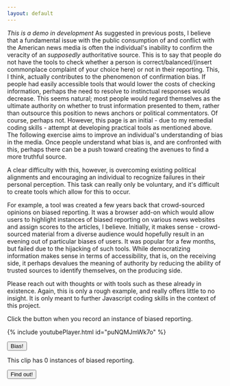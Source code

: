 ```yaml
---
layout: default
---
```


*This is a demo in development*
As suggested in previous posts, I believe that a fundamental issue with the public consumption of and conflict with the American news media is often the individual's inability to confirm the veracity of an *supposedly* authoritative source. This is to say that people do not have the tools to check whether a person is correct/balanced/(insert commonplace complaint of your choice here) or not in their reporting. This, I think, actually contributes to the phenomenon of confirmation bias. If people had easily accessible tools that would lower the costs of checking information, perhaps the need to resolve to instinctual responses would decrease. This seems natural; most people would regard themselves as the ultimate authority on whether to trust information presented to them, rather than outsource this position to news anchors or political commentators. Of course, perhaps not. However, this page is an initial - due to my remedial coding skills - attempt at developing practical tools as mentioned above. The following exercise aims to improve an individual's understanding of bias in the media. Once people understand what bias is, and are confronted with this, perhaps there can be a push toward creating the avenues to find a more truthful source.

A clear difficulty with this, however, is overcoming existing political alignments and encouraging an individual to recognize failures in their personal perception. This task can really only be voluntary, and it's difficult to create tools which allow for this to occur.

For example, a tool was created a few years back that crowd-sourced opinions on biased reporting. It was a browser add-on which would allow users to highlight instances of biased reporting on various news websites and assign scores to the articles, I believe. Initially, it makes sense - crowd-sourced material from a diverse audience would hopefully result in an evening out of particular biases of users. It was popular for a few months, but failed due to the hijacking of such tools. While democratizing information makes sense in terms of accessibility, that is, on the receiving side, it perhaps devalues the meaning of authority by reducing the ability of trusted sources to identify themselves, on the producing side.

Please reach out with thoughts or with tools such as these already in existence. Again, this is only a rough example, and really offers little to no insight. It is only meant to further Javascript coding skills in the context of this project.

Click the button when you record an instance of biased reporting.

{% include youtubePlayer.html id="puNQMJmWk7o" %}
<script>
var clicks = 0;
function onClick() {
    clicks += 1;
    document.getElementById("clicks").innerHTML = clicks;
};
</script>
<button type="button" onClick="onClick()">Bias!</button>
<p>This clip has <a id="clicks">0</a> instances of biased reporting.</p>

<script>
function result() {
  if (clicks == 23) {
      alert("Congratulations!");
    } else {
      alert("Sorry! It was 23; read about bias below!");  
    }
  }
</script>

<button onClick="result()">Find out!</button>
